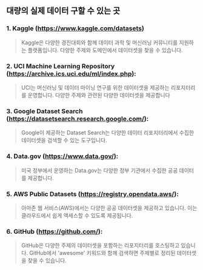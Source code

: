 ## 대량의 실제 데이터 구할 수 있는 곳

### 1. Kaggle (https://www.kaggle.com/datasets)

> Kaggle은 다양한 경진대회와 함께 데이터 과학 및 머신러닝 커뮤니티를 지원하는 플랫폼입니다. 다양한 주제와 도메인에서 데이터셋을 찾을 수 있습니다.

### 2. UCI Machine Learning Repository (https://archive.ics.uci.edu/ml/index.php):

> UCI는 머신러닝 및 데이터 마이닝 연구를 위한 데이터셋을 제공하는 리포지터리를 운영합니다. 다양한 주제와 관련된 다양한 데이터셋을 제공합니다

### 3. Google Dataset Search (https://datasetsearch.research.google.com/):

> Google이 제공하는 Dataset Search는 다양한 데이터 리포지터리에서 수집한 데이터셋을 검색할 수 있는 도구입니다.

### 4. Data.gov (https://www.data.gov/):

> 미국 정부에서 운영하는 Data.gov는 다양한 정부 기관에서 수집한 공공 데이터를 제공합니다.

### 5. AWS Public Datasets (https://registry.opendata.aws/):

> 아마존 웹 서비스(AWS)에서는 다양한 공공 데이터셋을 제공하고 있습니다. 이는 클라우드에서 쉽게 액세스할 수 있도록 제공됩니다.

### 6. GitHub (https://github.com/):

> GitHub은 다양한 주제의 데이터셋을 포함하는 리포지터리를 호스팅하고 있습니다. GitHub에서 'awesome' 키워드와 함께 검색하면 주제별로 정리된 데이터셋을 찾을 수 있습니다.
